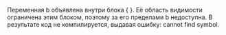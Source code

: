 Переменная b объявлена внутри блока { }. Её область видимости ограничена этим блоком, поэтому за его пределами b недоступна. В результате код не компилируется, выдавая ошибку: cannot find symbol.